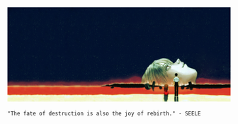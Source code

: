 <img src="https://raw.githubusercontent.com/andromeda-oss/.github/refs/heads/main/profile/end_wide.png" width="800"/>

`"The fate of destruction is also the joy of rebirth." - SEELE`
